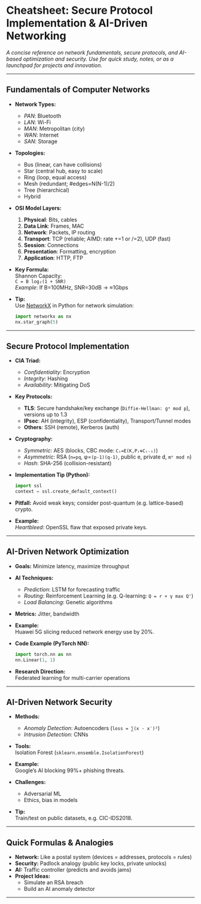 # Cheatsheet: Secure Protocol Implementation & AI-Driven Networking

_A concise reference on network fundamentals, secure protocols, and AI-based optimization and security. Use for quick study, notes, or as a launchpad for projects and innovation._

---

## Fundamentals of Computer Networks

- **Network Types:**

  - _PAN_: Bluetooth
  - _LAN_: Wi-Fi
  - _MAN_: Metropolitan (city)
  - _WAN_: Internet
  - _SAN_: Storage

- **Topologies:**

  - Bus (linear, can have collisions)
  - Star (central hub, easy to scale)
  - Ring (loop, equal access)
  - Mesh (redundant; #edges=N(N-1)/2)
  - Tree (hierarchical)
  - Hybrid

- **OSI Model Layers:**

  1. **Physical**: Bits, cables
  2. **Data Link**: Frames, MAC
  3. **Network**: Packets, IP routing
  4. **Transport**: TCP (reliable; AIMD: rate +=1 or /=2), UDP (fast)
  5. **Session**: Connections
  6. **Presentation**: Formatting, encryption
  7. **Application**: HTTP, FTP

- **Key Formula:**  
  Shannon Capacity:  
  `C = B log₂(1 + SNR)`  
  _Example_: If B=100MHz, SNR=30dB → ≈1Gbps

- **Tip:**  
  Use [NetworkX](https://networkx.org/) in Python for network simulation:
  ```python
  import networkx as nx
  nx.star_graph(5)
  ```

---

## Secure Protocol Implementation

- **CIA Triad:**

  - _Confidentiality_: Encryption
  - _Integrity_: Hashing
  - _Availability_: Mitigating DoS

- **Key Protocols:**

  - **TLS**: Secure handshake/key exchange (`Diffie-Hellman: gᵃ mod p`), versions up to 1.3
  - **IPsec**: AH (integrity), ESP (confidentiality), Transport/Tunnel modes
  - **Others**: SSH (remote), Kerberos (auth)

- **Cryptography:**

  - _Symmetric_: AES (blocks, CBC mode: `Cᵢ=E(K,Pᵢ⊕Cᵢ₋₁)`)
  - _Asymmetric_: RSA (`n=pq`, φ=`(p-1)(q-1)`, public e, private d, `mᵉ mod n`)
  - _Hash_: SHA-256 (collision-resistant)

- **Implementation Tip (Python):**

  ```python
  import ssl
  context = ssl.create_default_context()
  ```

- **Pitfall:** Avoid weak keys; consider post-quantum (e.g. lattice-based) crypto.

- **Example:**  
  _Heartbleed_: OpenSSL flaw that exposed private keys.

---

## AI-Driven Network Optimization

- **Goals:** Minimize latency, maximize throughput

- **AI Techniques:**

  - _Prediction_: LSTM for forecasting traffic
  - _Routing_: Reinforcement Learning (e.g. Q-learning: `Q = r + γ max Q'`)
  - _Load Balancing_: Genetic algorithms

- **Metrics:** Jitter, bandwidth

- **Example:**  
  Huawei 5G slicing reduced network energy use by 20%.

- **Code Example (PyTorch NN):**

  ```python
  import torch.nn as nn
  nn.Linear(1, 1)
  ```

- **Research Direction:**  
  Federated learning for multi-carrier operations

---

## AI-Driven Network Security

- **Methods:**

  - _Anomaly Detection_: Autoencoders (`loss = ∑(x - x′)²`)
  - _Intrusion Detection_: CNNs

- **Tools:**  
  Isolation Forest (`sklearn.ensemble.IsolationForest`)

- **Example:**  
  Google’s AI blocking 99%+ phishing threats.

- **Challenges:**

  - Adversarial ML
  - Ethics, bias in models

- **Tip:**  
  Train/test on public datasets, e.g. CIC-IDS2018.

---

## Quick Formulas & Analogies

- **Network:** Like a postal system (devices = addresses, protocols = rules)
- **Security:** Padlock analogy (public key locks, private unlocks)
- **AI:** Traffic controller (predicts and avoids jams)
- **Project Ideas:**
  - Simulate an RSA breach
  - Build an AI anomaly detector

---
